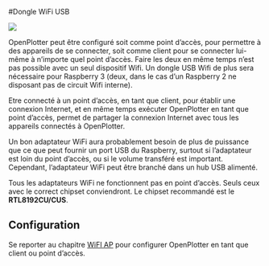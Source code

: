 #Dongle WiFi USB

![](../en/wifi.png)

OpenPlotter peut être configuré soit comme point d’accès, pour permettre à des appareils de se connecter, soit comme client pour se connecter lui-même à n’importe quel point d’accès. Faire les deux en même temps n’est pas possible avec un seul dispositif Wifi. Un dongle USB Wifi de plus sera nécessaire pour Raspberry 3 (deux, dans le cas d’un Raspberry 2 ne disposant pas de circuit Wifi interne).

Etre connecté à un point d’accès, en tant que client, pour établir une connexion Internet, et en même temps exécuter OpenPlotter en tant que point d’accès, permet de partager la connexion Internet avec tous les appareils connectés à OpenPlotter.

Un bon adaptateur WiFi aura probablement besoin de plus de puissance que ce que peut fournir un port USB du Raspberry, surtout si l’adaptateur est loin du point d’accès, ou si le volume transféré est important. Cependant, l’adaptateur WiFi peut être branché dans un hub USB alimenté.

Tous les adaptateurs WiFi ne fonctionnent pas en point d’accès. Seuls ceux avec le correct chipset conviendront. Le chipset recommandé est le **RTL8192CU/CUS**.


## Configuration

Se reporter au chapitre [WiFI AP](/wifi-ap.md) pour configurer OpenPlotter en tant que client ou point d’accès.
